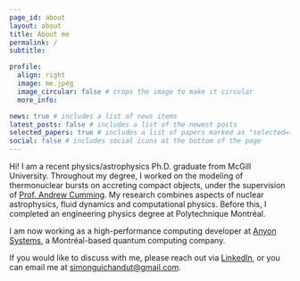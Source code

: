 ```yaml
---
page_id: about
layout: about
title: About me
permalink: /
subtitle: 

profile:
  align: right
  image: me.jpeg
  image_circular: false # crops the image to make it circular
  more_info:

news: true # includes a list of news items
latest_posts: false # includes a list of the newest posts
selected_papers: true # includes a list of papers marked as "selected={true}"
social: false # includes social icons at the bottom of the page
---
```


Hi! I am a recent physics/astrophysics Ph.D. graduate from McGill University. Throughout my degree, I worked on the modeling of thermonuclear bursts on accreting compact objects, under the supervision of <a href="http://www.physics.mcgill.ca/~cumming/">Prof. Andrew Cumming</a>. My research combines aspects of nuclear astrophysics, fluid dynamics and computational physics. Before this, I completed an engineering physics degree at Polytechnique Montréal.

I am now working as a high-performance computing developer at <a href="https://anyonsys.com/">Anyon Systems</a>, a Montréal-based quantum computing company.

If you would like to discuss with me, please reach out via <a href="https://www.linkedin.com/in/simonguichandut">LinkedIn</a>, or you can email me at <a href="mailto:simonguichandut@gmail.com">simonguichandut@gmail.com</a>.
